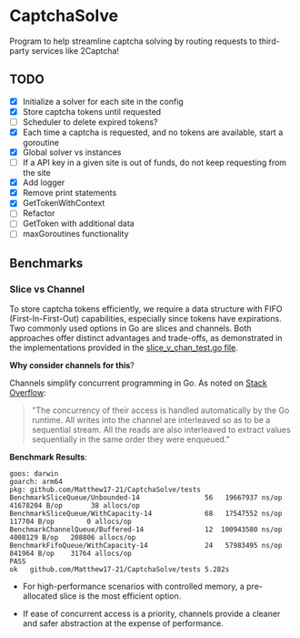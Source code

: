 # CaptchaSolve

Program to help streamline captcha solving by routing requests to third-party services like 2Captcha!

## TODO

- [x] Initialize a solver for each site in the config
- [x] Store captcha tokens until requested
- [ ] Scheduler to delete expired tokens?
- [x] Each time a captcha is requested, and no tokens are available, start a goroutine
- [x] Global solver vs instances
- [ ] If a API key in a given site is out of funds, do not keep requesting from the site
- [x] Add logger
- [x] Remove print statements
- [x] GetTokenWithContext
- [ ] Refactor
- [ ] GetToken with additional data
- [ ] maxGoroutines functionality

## Benchmarks

### Slice vs Channel

To store captcha tokens efficiently, we require a data structure with FIFO (First-In-First-Out) capabilities, especially since tokens have expirations. Two commonly used options in Go are slices and channels. Both approaches offer distinct advantages and trade-offs, as demonstrated in the implementations provided in the [slice_v_chan_test.go file](/tests/slice_v_chan_test.go).

**Why consider channels for this**?

Channels simplify concurrent programming in Go. As noted on [Stack Overflow](https://stackoverflow.com/questions/28809094/simple-concurrent-queue):
> "The concurrency of their access is handled automatically by the Go runtime. All writes into the channel are interleaved so as to be a sequential stream. All the reads are also interleaved to extract values sequentially in the same order they were enqueued."

**Benchmark Results**:

```
goos: darwin
goarch: arm64
pkg: github.com/Matthew17-21/CaptchaSolve/tests
BenchmarkSliceQueue/Unbounded-14                56   19667937 ns/op 41678204 B/op       38 allocs/op
BenchmarkSliceQueue/WithCapacity-14             68   17547552 ns/op   117704 B/op        0 allocs/op
BenchmarkChannelQueue/Buffered-14               12  100943580 ns/op  4008129 B/op   208806 allocs/op
BenchmarkFifoQueue/WithCapacity-14              24   57983495 ns/op   841964 B/op    31764 allocs/op
PASS
ok   github.com/Matthew17-21/CaptchaSolve/tests 5.282s
```

- For high-performance scenarios with controlled memory, a pre-allocated slice is the most efficient option.

- If ease of concurrent access is a priority, channels provide a cleaner and safer abstraction at the expense of performance.

